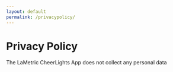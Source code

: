 ```yaml
---
layout: default
permalink: /privacypolicy/
---
```


# Privacy Policy

The LaMetric CheerLights App does not collect any personal data
